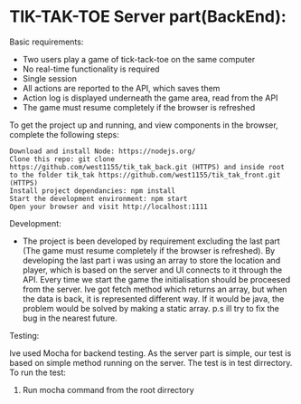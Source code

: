 # TIK-TAK-TOE Server part(BackEnd):

Basic requirements: 


* Two users play a game of tick-tack-toe on the same computer 
* No real-time functionality is required 
* Single session 
* All actions are reported to the API, which saves them 
* Action log is displayed underneath the game area, read from the API 
* The game must resume completely if the browser is refreshed


To get the project up and running, and view components in the browser, complete the following steps:

    Download and install Node: https://nodejs.org/
    Clone this repo: git clone https://github.com/west1155/tik_tak_back.git (HTTPS) and inside root to the folder tik_tak https://github.com/west1155/tik_tak_front.git (HTTPS)
    Install project dependancies: npm install
    Start the development environment: npm start
    Open your browser and visit http://localhost:1111

Development:


* The project is been developed by requirement excluding the last part (The game must resume completely if the browser is refreshed). 
By developing the last part i was using an array to store the location and player, which is based on the server and UI connects to it through the API.
Every time we start the game the initialisation should be proceesed from the server. Ive got fetch method which returns an array, but when the data is back, it is represented different way. 
If it would be java, the problem would be solved by making a static array.
p.s ill try to fix the bug in the nearest future.



Testing:

Ive used Mocha for backend testing.
As the server part is simple, our test is based on simple method running on the server.
The test is in test dirrectory.
To run the test:

1. Run mocha command from the root dirrectory






